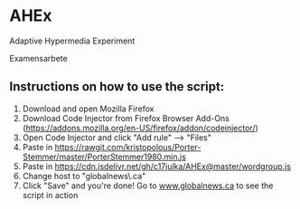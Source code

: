 # AHEx
Adaptive Hypermedia Experiment

Examensarbete

## Instructions on how to use the script:
1. Download and open Mozilla Firefox
2. Download Code Injector from Firefox Browser Add-Ons (https://addons.mozilla.org/en-US/firefox/addon/codeinjector/)
3. Open Code Injector and click "Add rule" --> "Files"
4. Paste in https://rawgit.com/kristopolous/Porter-Stemmer/master/PorterStemmer1980.min.js
5. Paste in https://cdn.jsdelivr.net/gh/c17julka/AHEx@master/wordgroup.js
6. Change host to "globalnews\\.ca"
7. Click "Save" and you're done! Go to www.globalnews.ca to see the script in action
